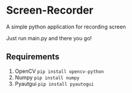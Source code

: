 # Screen-Recorder
A simple python application for recording screen

Just run main.py and there you go!

## Requirements 
1. OpenCV `pip install opencv-python`
2. Numpy `pip install numpy`
3. Pyautgui `pip install pyautogui`
